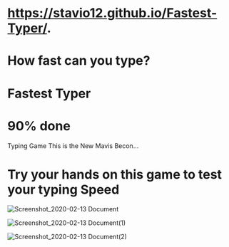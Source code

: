 # https://stavio12.github.io/Fastest-Typer/.
# How fast can you type?
# Fastest Typer
# 90% done
 Typing Game
 This is the New Mavis Becon...
#  Try your hands on this game to test your typing Speed


![Screenshot_2020-02-13 Document](https://user-images.githubusercontent.com/49410124/74407478-0f1a3900-4e6d-11ea-80b6-78505355ec20.png)

![Screenshot_2020-02-13 Document(1)](https://user-images.githubusercontent.com/49410124/74407499-17727400-4e6d-11ea-828c-00c57b168c6c.png)

![Screenshot_2020-02-13 Document(2)](https://user-images.githubusercontent.com/49410124/74407467-09245800-4e6d-11ea-90c0-ab7c163149b7.png)

